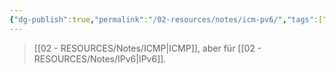 ```yaml
---
{"dg-publish":true,"permalink":"/02-resources/notes/icm-pv6/","tags":["netzwerk/protokoll","netzwerk/ip/ipv6"],"noteIcon":"","updated":"2025-09-05T10:12:28.000+02:00"}
---
```


>[[02 - RESOURCES/Notes/ICMP\|ICMP]], aber für [[02 - RESOURCES/Notes/IPv6\|IPv6]].